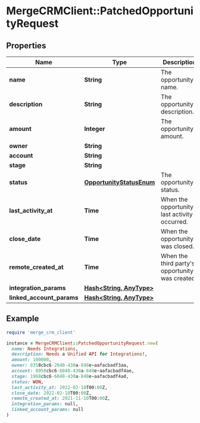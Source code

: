 # MergeCRMClient::PatchedOpportunityRequest

## Properties

| Name | Type | Description | Notes |
| ---- | ---- | ----------- | ----- |
| **name** | **String** | The opportunity&#39;s name. | [optional] |
| **description** | **String** | The opportunity&#39;s description. | [optional] |
| **amount** | **Integer** | The opportunity&#39;s amount. | [optional] |
| **owner** | **String** |  | [optional] |
| **account** | **String** |  | [optional] |
| **stage** | **String** |  | [optional] |
| **status** | [**OpportunityStatusEnum**](OpportunityStatusEnum.md) | The opportunity&#39;s status. | [optional] |
| **last_activity_at** | **Time** | When the opportunity&#39;s last activity occurred. | [optional] |
| **close_date** | **Time** | When the opportunity was closed. | [optional] |
| **remote_created_at** | **Time** | When the third party&#39;s opportunity was created. | [optional] |
| **integration_params** | [**Hash&lt;String, AnyType&gt;**](AnyType.md) |  | [optional] |
| **linked_account_params** | [**Hash&lt;String, AnyType&gt;**](AnyType.md) |  | [optional] |

## Example

```ruby
require 'merge_crm_client'

instance = MergeCRMClient::PatchedOpportunityRequest.new(
  name: Needs Integrations,
  description: Needs a Unified API for Integrations!,
  amount: 100000,
  owner: 0358cbc6-2040-430a-848e-aafacbadf3aa,
  account: 0958cbc6-6040-430a-848e-aafacbadf4ae,
  stage: 1968cbc6-6040-430a-848e-aafacbadf4ad,
  status: WON,
  last_activity_at: 2022-02-10T00:00Z,
  close_date: 2022-02-10T00:00Z,
  remote_created_at: 2021-11-10T00:00Z,
  integration_params: null,
  linked_account_params: null
)
```

